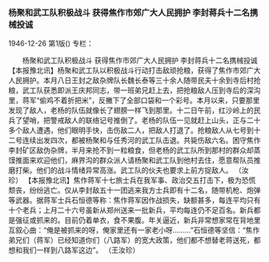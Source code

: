 ### 杨聚和武工队积极战斗  获得焦作市郊广大人民拥护  李封蒋兵十二名携械投诚

1946-12-26
第1版()
专栏：

　　杨聚和武工队积极战斗
    获得焦作市郊广大人民拥护
    李封蒋兵十二名携械投诚
    【本报豫北讯】杨聚和武工队以积极战斗行动打击敌顽抢粮，获得了焦作市郊广大人民拥护。本月八日王封之敌杂牌队长魏长泰等三十余人随带民夫十余到寺后村抢粮，武工队获悉即派王庆邦同志，带一班弟兄赶上去，把抢粮敌人压到寺后的深沟里，蒋军“偷鸡不着折把米”，反撇下了全部口袋和一个彩号。本月以来，只要那里发现了敌人，老杨的队伍就像长了翅膀一样飞到那里。十二日午前，红沙岭上的民兵了望哨，把警戒敌人的联络记号推倒了。老杨的队伍一见就赶上山头，正与二十多个敌人遭遇，他们眼明手快，击伤敌二人，把敌人打退了。抢粮敌人从七号到十二号连续出发四次，都被杨聚和与任秀河的武工队击退。共毙伤敌六名。困守焦作李封矿区敌伪杂牌，半月来抢不到一粒粮食，但老杨的武工队所到那村的群众却蒸馍推面来欢迎他们，麻界沟的群众派人请杨聚和武工队到他村去住，愿意帮队员推磨打柴。他们的战斗情绪异常高涨。武工队的伙夫也要求上前方捉敌人。
    （汝珍）
    【本报豫北讯】焦作蒋军十七旅士兵在我军事、政治交五打击下，极为恐慌颓丧，纷纷逃亡。仅从李封敌五十一团逃来我方士兵即有十二名，随带机枪、炮弹等武器。据蒋军士兵石恒德等称：焦作蒋军因作战损失，缺额甚多，每连平均只有十个老兵；上月二十六号虽新从郑州送来一批新兵，平均每连仍不足百名。新兵都是强征或抓来的。目前仍着单衣，食不果腹。年关逼近，新兵非常想家常在背地里互叙心曲：“俺是被抓来的呀，俺家里还有一家老小呀………”石恒德等坚信：“焦作弟兄们（蒋军）已经知道你们（八路军）的宽大政策，他们都不想替老蒋送死，都想和我们一样到八路军这边”。
    （王汝珍）
